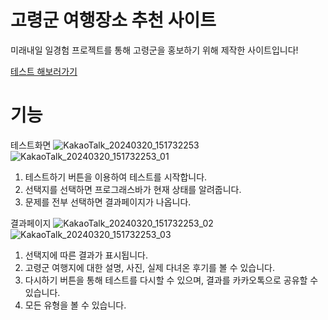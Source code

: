 # 고령군 여행장소 추천 사이트
미래내일 일경험 프로젝트를 통해 고령군을 홍보하기 위해 제작한 사이트입니다!

[테스트 해보러가기](https://goryeong-test.netlify.app/)

# 기능
테스트화면
![KakaoTalk_20240320_151732253](https://github.com/bolisnsk/gotest/assets/50792699/c1dca7fe-8554-4f52-a715-f37731680fdc)
![KakaoTalk_20240320_151732253_01](https://github.com/bolisnsk/gotest/assets/50792699/1cd69c7a-f47b-4e6b-bcf0-f30cc8ee7005)

1. 테스트하기 버튼을 이용하여 테스트를 시작합니다.
2. 선택지를 선택하면 프로그래스바가 현재 상태를 알려줍니다.
3. 문제를 전부 선택하면 결과페이지가 나옵니다.

결과페이지
![KakaoTalk_20240320_151732253_02](https://github.com/bolisnsk/gotest/assets/50792699/fc8cc93e-03d4-4b3d-a756-f7f049c85087)
![KakaoTalk_20240320_151732253_03](https://github.com/bolisnsk/gotest/assets/50792699/f18336c7-5f07-4c47-b893-4f33c14c3fb4)
1. 선택지에 따른 결과가 표시됩니다.
2. 고령군 여행지에 대한 설명, 사진, 실제 다녀온 후기를 볼 수 있습니다.
3. 다시하기 버튼을 통해 테스트를 다시할 수 있으며, 결과를 카카오톡으로 공유할 수 있습니다.
4. 모든 유형을 볼 수 있습니다.
